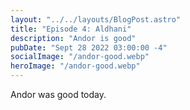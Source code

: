 ```yaml
---
layout: "../../layouts/BlogPost.astro"
title: "Episode 4: Aldhani"
description: "Andor is good"
pubDate: "Sept 28 2022 03:00:00 -4"
socialImage: "/andor-good.webp"
heroImage: "/andor-good.webp"
---
```


Andor was good today.
